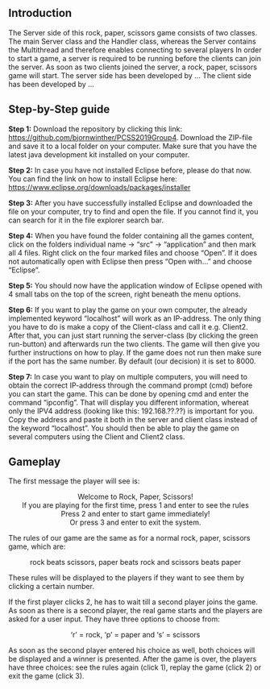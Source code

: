 ## Introduction

The Server side of this rock, paper, scissors game consists of two classes. The main Server class and the Handler class, whereas the Server contains the Multithread and therefore enables connecting to several players
In order to start a game, a server is required to be running before the clients can join the server. As soon as two clients joined the server, a rock, paper, scissors game will start.
The server side has been developed by ...
The client side has been developed by ...

## Step-by-Step guide 

**Step 1:** Download the repository by clicking this link: https://github.com/bjornwinther/PCSS2019Group4. Download the ZIP-file and save it to a local folder on your computer. Make sure that you have the latest java development kit installed on your computer.<br/>

**Step 2:** In case you have not installed Eclipse before, please do that now. You can find the link on how to install Eclipse here: https://www.eclipse.org/downloads/packages/installer <br/>

**Step 3:** After you have successfully installed Eclipse and downloaded the file on your computer, try to find and open the file. If you cannot find it, you can search for it in the file explorer search bar. <br/>

**Step 4:** When you have found the folder containing all the games content, click on the folders individual name → “src” → “application” and then mark all 4 files. Right click on the four marked files and choose “Open”. If it does not automatically open with Eclipse then press “Open with…” and choose “Eclipse”. <br/>

**Step 5:** You should now have the application window of Eclipse opened with 4 small tabs on the top of the screen, right beneath the menu options. <br/>

**Step 6:** If you want to play the game on your own computer, the already implemented keyword “localhost” will work as an IP-address. The only thing you have to do is make a copy of the Client-class and call it e.g. Client2. After that, you can just start running the server-class (by clicking the green run-button) and afterwards run the two clients. The game will then give you further instructions on how to play. If the game does not run then make sure if the port has the same number. By default (our decision) it is set to 8000. <br/>

**Step 7:** In case you want to play on multiple computers, you will need to obtain the correct IP-address through the command prompt (cmd) before you can start the game. This can be done by opening cmd and enter the command “ipconfig”. That will display you different information, whereat only the IPV4 address (looking like this: 192.168.??.??) is important for you. Copy the address and paste it both in the server and client class instead of the keyword “localhost”. You should then be able to play the game on several computers using the Client and Client2 class. <br/>

## Gameplay

The first message the player will see is: <br/>
<p align="center">
Welcome to Rock, Paper, Scissors! <br/>
If you are playing for the first time, press 1 and enter to see the rules <br/>
Press 2 and enter to start game immediately! <br/>
Or press 3 and enter to exit the system. <br/>
</p>
 
The rules of our game are the same as for a normal rock, paper, scissors game, which are: <br/>
<p align="center">
rock beats scissors, paper beats rock and scissors beats paper <br/>
</p>
These rules will be displayed to the players if they want to see them by clicking a certain number.

If the first player clicks 2, he has to wait till a second player joins the game. As soon as there is a second player, the real game starts and the players are asked for a user input. They have three options to choose from: <br/>
<p align="center">
‘r’ = rock, ‘p’ = paper and ‘s’ = scissors <br/>
</p>

As soon as the second player entered his choice as well, both choices will be displayed and a winner is presented. After the game is over, the players have three choices: see the rules again (click 1), replay the game (click 2) or exit the game (click 3).
